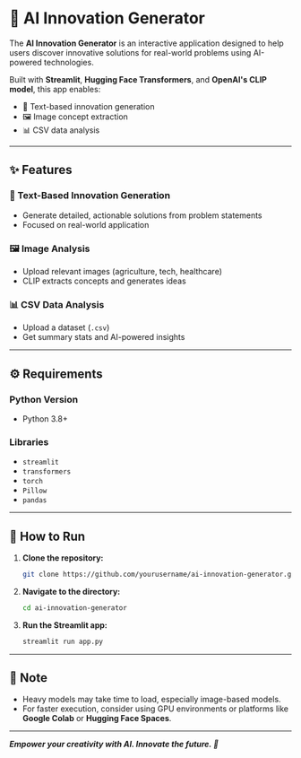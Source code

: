 # 🚀 AI Innovation Generator

The **AI Innovation Generator** is an interactive application designed to help users discover innovative solutions for real-world problems using AI-powered technologies.

Built with **Streamlit**, **Hugging Face Transformers**, and **OpenAI's CLIP model**, this app enables:

- 📝 Text-based innovation generation  
- 🖼️ Image concept extraction  
- 📊 CSV data analysis  

---

## ✨ Features

### 📝 Text-Based Innovation Generation

- Generate detailed, actionable solutions from problem statements  
- Focused on real-world application  

### 🖼️ Image Analysis

- Upload relevant images (agriculture, tech, healthcare)  
- CLIP extracts concepts and generates ideas  

### 📊 CSV Data Analysis

- Upload a dataset (`.csv`)  
- Get summary stats and AI-powered insights  

---

## ⚙️ Requirements

### Python Version

- Python 3.8+

### Libraries

- `streamlit`  
- `transformers`  
- `torch`  
- `Pillow`  
- `pandas`  

---

## 🚀 How to Run

1. **Clone the repository:**

    ```bash
    git clone https://github.com/yourusername/ai-innovation-generator.git
    ```

2. **Navigate to the directory:**

    ```bash
    cd ai-innovation-generator
    ```

3. **Run the Streamlit app:**

    ```bash
    streamlit run app.py
    ```

---

## 📌 Note

- Heavy models may take time to load, especially image-based models.  
- For faster execution, consider using GPU environments or platforms like **Google Colab** or **Hugging Face Spaces**.
  

---

_**Empower your creativity with AI. Innovate the future. 🌟**_

